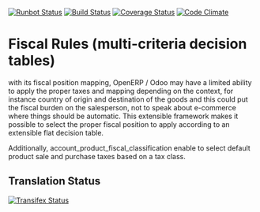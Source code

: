 [![Runbot Status](https://runbot.odoo-community.org/runbot/badge/flat/93/12.0.svg)](https://runbot.odoo-community.org/runbot/repo/github-com-oca-account-fiscal-rule-93)
[![Build Status](https://travis-ci.org/OCA/account-fiscal-rule.svg?branch=12.0)](https://travis-ci.org/OCA/account-fiscal-rule)
[![Coverage Status](https://coveralls.io/repos/OCA/account-fiscal-rule/badge.svg?branch=12.0)](https://coveralls.io/r/OCA/account-fiscal-rule?branch=12.0)
[![Code Climate](https://codeclimate.com/github/OCA/account-fiscal-rule/badges/gpa.svg)](https://codeclimate.com/github/OCA/account-fiscal-rule)

Fiscal Rules (multi-criteria decision tables)
=============================================

with its fiscal position mapping, OpenERP / Odoo may have a limited
ability to apply the proper taxes and mapping depending on the
context, for instance country of origin and destination of the goods
and this could put the fiscal burden on the salesperson, not to speak
about e-commerce where things should be automatic. This extensible
framework makes it possible to select the proper fiscal position to
apply according to an extensible flat decision table.

Additionally, account_product_fiscal_classification enable to select
default product sale and purchase taxes based on a tax class.



Translation Status
------------------
[![Transifex Status](https://www.transifex.com/projects/p/OCA-account-fiscal-rule-12-0/chart/image_png)](https://www.transifex.com/projects/p/OCA-account-fiscal-rule-12-0)
